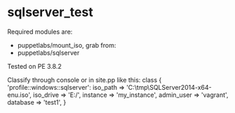 # sqlserver_test

Required modules are:
 - puppetlabs/mount_iso, grab from:
 - puppetlabs/sqlserver
 
Tested on PE 3.8.2

Classify through console or in site.pp like this:
  class { 'profile::windows::sqlserver':
    iso_path => 'C:\tmp\SQLServer2014-x64-enu.iso',
    iso_drive => 'E:/',
    instance => 'my_instance',
    admin_user => 'vagrant',
    database => 'test1',
  }
